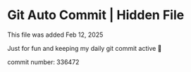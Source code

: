 # Git Auto Commit | Hidden File

This file was added Feb 12, 2025

Just for fun and keeping my daily git commit active 🤪

commit number: 336472
